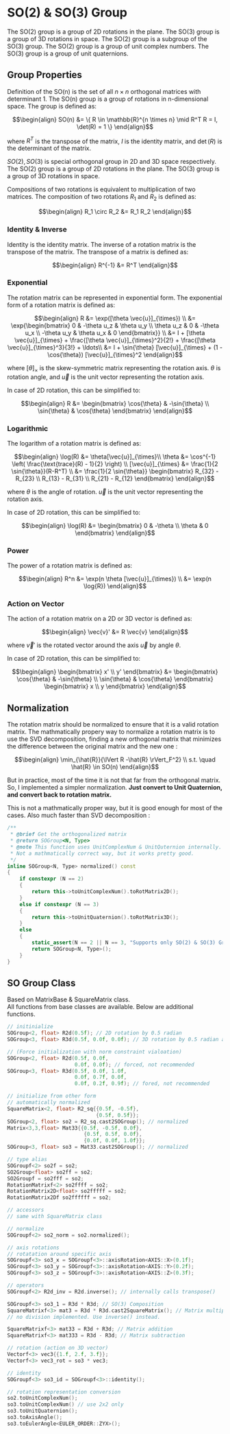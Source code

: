 # SO(2) & SO(3) Group

The SO(2) group is a group of 2D rotations in the plane. The SO(3) group is a group of 3D rotations in space. The SO(2) group is a subgroup of the SO(3) group. The SO(2) group is a group of unit complex numbers. The SO(3) group is a group of unit quaternions.

## Group Properties

Definition of the SO(n) is the set of all $n \times n$ orthogonal matrices with determinant 1. The SO(n) group is a group of rotations in n-dimensional space. The group is defined as:

$$\begin{align}
SO(n) &= \{ R \in \mathbb{R}^{n \times n} \mid R^T R = I, \det(R) = 1 \}
\end{align}$$

where $R^T$ is the transpose of the matrix, $I$ is the identity matrix, and $\det(R)$ is the determinant of the matrix.

$SO(2), SO(3)$ is special orthogonal group in 2D and 3D space respectively. The SO(2) group is a group of 2D rotations in the plane. The SO(3) group is a group of 3D rotations in space.

Compositions of two rotations is equivalent to multiplication of two matrices. The composition of two rotations $R_1$ and $R_2$ is defined as:

$$\begin{align}
R_1 \circ R_2 &= R_1 R_2
\end{align}$$

### Identity & Inverse

Identity is the identity matrix. The inverse of a rotation matrix is the transpose of the matrix. The transpose of a matrix is defined as:

$$\begin{align}
R^{-1} &= R^T
\end{align}$$

### Exponential

The rotation matrix can be represented in exponential form. The exponential form of a rotation matrix is defined as:

$$\begin{align}
R &= \exp([\theta \vec{u}]_{\times}) \\
&= \exp{\begin{bmatrix} 0 & -\theta u_z & \theta u_y \\ \theta u_z & 0 & -\theta u_x \\ -\theta u_y & \theta u_x & 0 \end{bmatrix}} \\
&= I + [\theta \vec{u}]_{\times} + \frac{[\theta \vec{u}]_{\times}^2}{2!} + \frac{[\theta \vec{u}]_{\times}^3}{3!} + \ldots\\
&= I + \sin{\theta} [\vec{u}]_{\times} + (1 - \cos{\theta}) [\vec{u}]_{\times}^2
\end{align}$$

where $[\theta]_{\times}$ is the skew-symmetric matrix representing the rotation axis. $\theta$ is rotation angle, and $\vec{u}$ is the unit vector representing the rotation axis.

In case of 2D rotation, this can be simplified to:

$$\begin{align}
R &= \begin{bmatrix} \cos{\theta} & -\sin{\theta} \\ \sin{\theta} & \cos{\theta} \end{bmatrix}
\end{align}$$

### Logarithmic

The logarithm of a rotation matrix is defined as:

$$\begin{align}
\log(R) &= \theta[\vec{u}]_{\times}\\
\theta &= \cos^{-1} \left( \frac{\text{trace}(R) - 1}{2} \right) \\
[\vec{u}]_{\times} &= \frac{1}{2 \sin{\theta}}(R-R^T) \\
&= \frac{1}{2 \sin{\theta}} \begin{bmatrix} R_{32} - R_{23} \\ R_{13} - R_{31} \\ R_{21} - R_{12} \end{bmatrix}
\end{align}$$

where $\theta$ is the angle of rotation. $\vec{u}$ is the unit vector representing the rotation axis.

In case of 2D rotation, this can be simplified to:

$$\begin{align}
\log(R) &= \begin{bmatrix} 0 & -\theta \\ \theta & 0 \end{bmatrix}
\end{align}$$

### Power

The power of a rotation matrix is defined as:

$$\begin{align}
R^n &= \exp(n \theta [\vec{u}]_{\times}) \\
&= \exp(n \log{R})
\end{align}$$

### Action on Vector

The action of a rotation matrix on a 2D or 3D vector is defined as:

$$\begin{align}
\vec{v}' &= R \vec{v}
\end{align}$$

where $\vec{v}'$ is the rotated vector around the axis $\vec{u}$ by angle $\theta$.

In case of 2D rotation, this can be simplified to:

$$\begin{align}
\begin{bmatrix} x' \\ y' \end{bmatrix} &= \begin{bmatrix} \cos{\theta} & -\sin{\theta} \\ \sin{\theta} & \cos{\theta} \end{bmatrix} \begin{bmatrix} x \\ y \end{bmatrix}
\end{align}$$

## Normalization

The rotation matrix should be normalized to ensure that it is a valid rotation matrix. The mathmatically propery way to normalize a rotation matrix is to use the SVD decomposition, finding a new orthogonal matrix that minimizes the difference between the original matrix and the new one :

$$\begin{align}
\min_{\hat{R}}{\lVert R -\hat{R} \rVert_F^2} \\
s.t. \quad \hat{R} \in SO(n)
\end{align}$$

But in practice, most of the time it is not that far from the orthogonal matrix. So, I implemented a simpler normalization. **Just convert to Unit Quaternion, and convert back to rotation matrix.**

This is not a mathmatically proper way, but it is good enough for most of the cases. Also much faster than SVD decomposition :

```cpp
/**
 * @brief Get the orthogonalized matrix
 * @return SOGroup<N, Type>
 * @note This function uses UnitComplexNum & UnitQuternion internally.
 * Not a mathmatically correct way, but it works pretty good.
 */
inline SOGroup<N, Type> normalized() const
{
    if constexpr (N == 2)
    {
        return this->toUnitComplexNum().toRotMatrix2D();
    }
    else if constexpr (N == 3)
    {
        return this->toUnitQuaternion().toRotMatrix3D();
    }
    else
    {
        static_assert(N == 2 || N == 3, "Supports only SO(2) & SO(3) Groups");
        return SOGroup<N, Type>();
    }
}
```

## SO Group Class

Based on MatrixBase & SquareMatrix class.  
All functions from base classes are available. Below are additional functions.

```cpp
// initinialize
SOGroup<2, float> R2d(0.5f); // 2D rotation by 0.5 radian
SOGroup<3, float> R3d(0.5f, 0.0f, 0.0f); // 3D rotation by 0.5 radian around x-axis

// (Force initialization with norm constraint vialoation)
SOGroup<2, float> R2d(0.5f, 0.0f,
                      0.0f, 0.0f); // forced, not recommended
SOGroup<3, float> R3d(0.5f, 0.0f, 1.0f,
                      0.0f, 0.7f, 0.0f,
                      0.0f, 0.2f, 0.9f); // fored, not recommended

// initialize from other form
// automatically normalized
SquareMatrix<2, float> R2_sq{{0.5f, -0.5f},
                             {0.5f, 0.5f}};
SOGroup<2, float> so2 = R2_sq.cast2SOGroup(); // normalized
Matrix<3,3,float> Mat33{{0.5f, -0.5f, 0.0f},
                         {0.5f, 0.5f, 0.0f},
                         {0.0f, 0.0f, 1.0f}};
SOGroup<3, float> so3 = Mat33.cast2SOGroup(); // normalized

// type alias
SOGroupf<2> so2f = so2;
SO2Group<float> so2ff = so2;
SO2Groupf = so2fff = so2;
RotationMatrixf<2> so2ffff = so2;
RotationMatrix2D<float> so2fffff = so2;
RotationMatrix2Df so2ffffff = so2;

// accessors
// same with SquareMatrix class

// normalize
SOGroupf<2> so2_norm = so2.normalized();

// axis rotations
// rotatation around specific axis
SOGroupf<3> so3_x = SOGroupf<3>::axisRotation<AXIS::X>(0.1f);
SOGroupf<3> so3_y = SOGroupf<3>::axisRotation<AXIS::Y>(0.2f);
SOGroupf<3> so3_z = SOGroupf<3>::axisRotation<AXIS::Z>(0.3f);

// operators
SOGroupf<2> R2d_inv = R2d.inverse(); // internally calls transpose()

SOGroupf<3> so3_1 = R3d * R3d; // SO(3) Composition
SquareMatrixf<3> mat3 = R3d * R3d.cast2SquareMatrix(); // Matrix multiplication
// no division implemented. Use inverse() instead.

SquareMatrixf<3> mat33 = R3d + R3d; // Matrix addition
SquareMatrixf<3> mat333 = R3d - R3d; // Matrix subtraction

// rotation (action on 3D vector)
Vectorf<3> vec3{{1.f, 2.f, 3.f}};
Vectorf<3> vec3_rot = so3 * vec3;

// identity
SOGroupf<3> so3_id = SOGroupf<3>::identity();

// rotation representation conversion
so2.toUnitComplexNum();
so3.toUnitComplexNum() // use 2x2 only
so3.toUnitQuaternion();
so3.toAxisAngle();
so3.toEulerAngle<EULER_ORDER::ZYX>();

```
